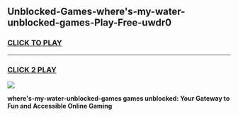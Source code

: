 
## Unblocked-Games-where's-my-water-unblocked-games-Play-Free-uwdr0
<h3>
<a href="https://premium76.site?title=where's-my-water-unblocked-games&ref=18A1">CLICK TO PLAY</a></h3>
<hr>

<h3>
<a href="https://premium76.site?title=where's-my-water-unblocked-games&ref=18A1">CLICK 2 PLAY</a>
  
</h3>

<a href="https://premium76.site?title=where's-my-water-unblocked-games&ref=18A1"><img src="https://clearcache.store/games.png"></a>


**where's-my-water-unblocked-games games unblocked: Your Gateway to Fun and Accessible Online Gaming**
